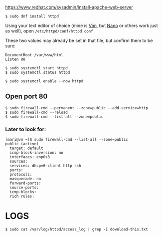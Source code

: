 https://www.redhat.com/sysadmin/install-apache-web-server

```shell
$ sudo dnf install httpd
```

Using your text editor of choice (mine is [Vim](https://www.redhat.com/sysadmin/four-things-vim), but [Nano](https://www.redhat.com/sysadmin/four-things-nano) or others work just as well), open `/etc/httpd/conf/httpd.conf`

These two values may already be set in that file, but confirm them to be sure:

```plaintext
DocumentRoot /var/www/html
Listen 80
```

```shell
$ sudo systemctl start httpd 
$ sudo systemctl status httpd

$ sudo systemctl enable --now httpd

```

## Open port 80
```shell
$ sudo firewall-cmd --permanent --zone=public --add-service=http 
$ sudo firewall-cmd --reload 
$ sudo firewall-cmd --list-all --zone=public
```

### Later to look for:
```shell
[mari@vm ~]$ sudo firewall-cmd --list-all --zone=public
public (active)
  target: default
  icmp-block-inversion: no
  interfaces: enp0s3
  sources:
  services: dhcpv6-client http ssh
  ports:
  protocols:
  masquerade: no
  forward-ports:
  source-ports:
  icmp-blocks:
  rich rules:
```

# LOGS
`$ sudo cat /var/log/httpd/access_log | grep -I download-this.txt`
